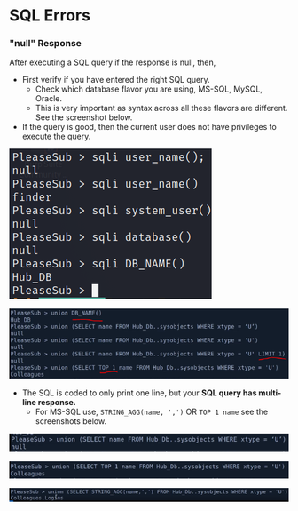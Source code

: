 # SQL Errors

### "null" Response

After executing a SQL query if the response is null, then,

* First verify if you have entered the right SQL query.
  * Check which database flavor you are using, MS-SQL, MySQL, Oracle.
  * This is very important as syntax across all these flavors are different. See the screenshot below.
* If the query is good, then the current user does not have privileges to execute the query.

![ignore &quot;sqli&quot; and just concentrate on functions](../../../.gitbook/assets/image%20%28113%29.png)

![&quot;LIMIT 1&quot; is for MySQL and &quot;TOP 1&quot; is for MS-SQL](../../../.gitbook/assets/image%20%28108%29.png)

* The SQL is coded to only print one line, but your **SQL query has multi-line response.**
  * For MS-SQL use, `STRING_AGG(name, ',')`   OR   `TOP 1 name` see the screenshots below.

![original multi-line request](../../../.gitbook/assets/image%20%28112%29.png)

![MS-SQL : limit output to print only one line](../../../.gitbook/assets/image%20%28115%29.png)

![MS-SQL : Concatenate multiple line to one line with &quot;,&quot; as delimiter](../../../.gitbook/assets/image%20%28117%29.png)

